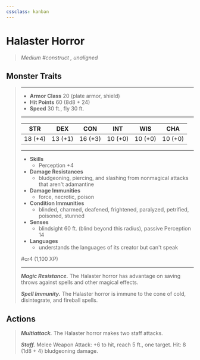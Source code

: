 ```yaml
---
cssclass: kanban
---
```


# Halaster Horror
>*Medium #construct , unaligned*
## Monster Traits
>___
>- **Armor Class** 20 (plate armor, shield)
>- **Hit Points** 60 (8d8 + 24)
>- **Speed** 30 ft., fly 30 ft.
>___
>|STR|DEX|CON|INT|WIS|CHA|
>|:---:|:---:|:---:|:---:|:---:|:---:|
>|18 (+4)|13 (+1)|16 (+3)|10 (+0)|10 (+0)|10 (+0)|
>___
>- **Skills**
>	 - Perception +4
>- **Damage Resistances**
>	 - bludgeoning, piercing, and slashing from nonmagical attacks that aren't adamantine
>- **Damage Immunities**
>	 - force, necrotic, poison
>- **Condition Immunities**
>	 - blinded, charmed, deafened, frightened, paralyzed, petrified, poisoned, stunned
>- **Senses**
>	 - blindsight 60 ft. (blind beyond this radius), passive Perception 14
>- **Languages**
>	 - understands the languages of its creator but can't speak
>
> #cr4 (1,100 XP)
>___
>***Magic Resistance.*** The Halaster horror has advantage on saving throws against spells and other magical effects.  
>
>***Spell Immunity.*** The Halaster horror is immune to the cone of cold, disintegrate, and fireball spells.  
>
## Actions
>***Multiattack.*** The Halaster horror makes two staff attacks.  
>
>***Staff.*** Melee Weapon Attack: +6 to hit, reach 5 ft., one target. Hit: 8 (1d8 + 4) bludgeoning damage.